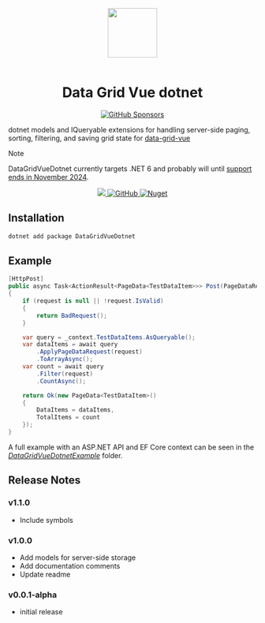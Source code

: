 <p align="center">
  <img src="https://datagridvue.com/favicon.svg" width="100" style="margin: 15px 0;" />
</p>

<h1 align="center">Data Grid Vue dotnet</h1>

<p align="center">
  <a href="https://github.com/sponsors/nruffing">
    <img alt="GitHub Sponsors" src="https://img.shields.io/github/sponsors/nruffing?logo=github&color=%23ffa600">
  </a>
</p>

dotnet models and IQueryable extensions for handling server-side paging, sorting, filtering, and saving grid state for [data-grid-vue](https://datagridvue.com)

> [!NOTE]
DataGridVueDotnet currently targets .NET 6 and probably will until [support ends in November 2024](https://dotnet.microsoft.com/en-us/platform/support/policy/dotnet-core).

<p align="center">
  <a href="https://github.com/nruffing/data-grid-vue-dotnet/actions/workflows/ci_cd.yml">
    <img src="https://github.com/nruffing/data-grid-vue-dotnet/actions/workflows/ci_cd.yml/badge.svg" />
  </a>
  <a href="https://github.com/nruffing/data-grid-vue-dotnet/blob/main/LICENSE" aria-label="MIT License">
    <img alt="GitHub" src="https://img.shields.io/github/license/nruffing/data-grid-vue-dotnet" />
  </a>
  <a href="https://www.nuget.org/packages/DataGridVueDotnet" target="_blank">
    <img alt="Nuget" src="https://img.shields.io/nuget/v/DataGridVueDotnet" />
  </a>
</p>

## Installation
```sh
dotnet add package DataGridVueDotnet
```

## Example
```c#
[HttpPost]
public async Task<ActionResult<PageData<TestDataItem>>> Post(PageDataRequest request)
{
    if (request is null || !request.IsValid)
    {
        return BadRequest();
    }

    var query = _context.TestDataItems.AsQueryable();
    var dataItems = await query
        .ApplyPageDataRequest(request)
        .ToArrayAsync();
    var count = await query
		.Filter(request)
		.CountAsync();

    return Ok(new PageData<TestDataItem>()
    {
        DataItems = dataItems,
        TotalItems = count
    });
}
```
A full example with an ASP.NET API and EF Core context can be seen in the [_DataGridVueDotnetExample_](https://github.com/nruffing/data-grid-vue-dotnet/tree/main/DataGridVueDotnetExample) folder.

## Release Notes

### v1.1.0
 - Include symbols

### v1.0.0
 - Add models for server-side storage
 - Add documentation comments
 - Update readme

### v0.0.1-alpha
 - initial release
